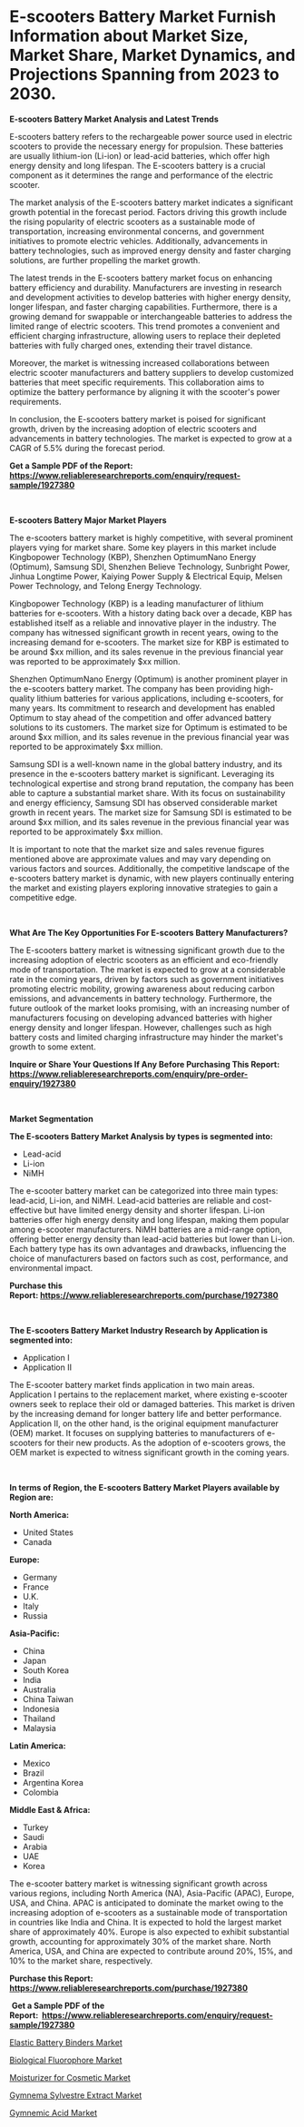 <p><h1>E-scooters Battery Market Furnish Information about Market Size, Market Share, Market Dynamics, and Projections Spanning from 2023 to 2030.</h1></p><p><strong>E-scooters Battery Market Analysis and Latest Trends</strong></p>
<p><p>E-scooters battery refers to the rechargeable power source used in electric scooters to provide the necessary energy for propulsion. These batteries are usually lithium-ion (Li-ion) or lead-acid batteries, which offer high energy density and long lifespan. The E-scooters battery is a crucial component as it determines the range and performance of the electric scooter.</p><p>The market analysis of the E-scooters battery market indicates a significant growth potential in the forecast period. Factors driving this growth include the rising popularity of electric scooters as a sustainable mode of transportation, increasing environmental concerns, and government initiatives to promote electric vehicles. Additionally, advancements in battery technologies, such as improved energy density and faster charging solutions, are further propelling the market growth.</p><p>The latest trends in the E-scooters battery market focus on enhancing battery efficiency and durability. Manufacturers are investing in research and development activities to develop batteries with higher energy density, longer lifespan, and faster charging capabilities. Furthermore, there is a growing demand for swappable or interchangeable batteries to address the limited range of electric scooters. This trend promotes a convenient and efficient charging infrastructure, allowing users to replace their depleted batteries with fully charged ones, extending their travel distance.</p><p>Moreover, the market is witnessing increased collaborations between electric scooter manufacturers and battery suppliers to develop customized batteries that meet specific requirements. This collaboration aims to optimize the battery performance by aligning it with the scooter's power requirements.</p><p>In conclusion, the E-scooters battery market is poised for significant growth, driven by the increasing adoption of electric scooters and advancements in battery technologies. The market is expected to grow at a CAGR of 5.5% during the forecast period.</p></p>
<p><strong>Get a Sample PDF of the Report:&nbsp; <a href="https://www.reliableresearchreports.com/enquiry/request-sample/1927380">https://www.reliableresearchreports.com/enquiry/request-sample/1927380</a></strong></p>
<p>&nbsp;</p>
<p><strong>E-scooters Battery Major Market Players</strong></p>
<p><p>The e-scooters battery market is highly competitive, with several prominent players vying for market share. Some key players in this market include Kingbopower Technology (KBP), Shenzhen OptimumNano Energy (Optimum), Samsung SDI, Shenzhen Believe Technology, Sunbright Power, Jinhua Longtime Power, Kaiying Power Supply & Electrical Equip, Melsen Power Technology, and Telong Energy Technology. </p><p>Kingbopower Technology (KBP) is a leading manufacturer of lithium batteries for e-scooters. With a history dating back over a decade, KBP has established itself as a reliable and innovative player in the industry. The company has witnessed significant growth in recent years, owing to the increasing demand for e-scooters. The market size for KBP is estimated to be around $xx million, and its sales revenue in the previous financial year was reported to be approximately $xx million.</p><p>Shenzhen OptimumNano Energy (Optimum) is another prominent player in the e-scooters battery market. The company has been providing high-quality lithium batteries for various applications, including e-scooters, for many years. Its commitment to research and development has enabled Optimum to stay ahead of the competition and offer advanced battery solutions to its customers. The market size for Optimum is estimated to be around $xx million, and its sales revenue in the previous financial year was reported to be approximately $xx million.</p><p>Samsung SDI is a well-known name in the global battery industry, and its presence in the e-scooters battery market is significant. Leveraging its technological expertise and strong brand reputation, the company has been able to capture a substantial market share. With its focus on sustainability and energy efficiency, Samsung SDI has observed considerable market growth in recent years. The market size for Samsung SDI is estimated to be around $xx million, and its sales revenue in the previous financial year was reported to be approximately $xx million.</p><p>It is important to note that the market size and sales revenue figures mentioned above are approximate values and may vary depending on various factors and sources. Additionally, the competitive landscape of the e-scooters battery market is dynamic, with new players continually entering the market and existing players exploring innovative strategies to gain a competitive edge.</p></p>
<p>&nbsp;</p>
<p><strong>What Are The Key Opportunities For E-scooters Battery Manufacturers?</strong></p>
<p><p>The E-scooters battery market is witnessing significant growth due to the increasing adoption of electric scooters as an efficient and eco-friendly mode of transportation. The market is expected to grow at a considerable rate in the coming years, driven by factors such as government initiatives promoting electric mobility, growing awareness about reducing carbon emissions, and advancements in battery technology. Furthermore, the future outlook of the market looks promising, with an increasing number of manufacturers focusing on developing advanced batteries with higher energy density and longer lifespan. However, challenges such as high battery costs and limited charging infrastructure may hinder the market's growth to some extent.</p></p>
<p><strong>Inquire or Share Your Questions If Any Before Purchasing This Report: <a href="https://www.reliableresearchreports.com/enquiry/pre-order-enquiry/1927380">https://www.reliableresearchreports.com/enquiry/pre-order-enquiry/1927380</a></strong></p>
<p>&nbsp;</p>
<p><strong>Market Segmentation</strong></p>
<p><strong>The E-scooters Battery Market Analysis by types is segmented into:</strong></p>
<p><ul><li>Lead-acid</li><li>Li-ion</li><li>NiMH</li></ul></p>
<p><p>The e-scooter battery market can be categorized into three main types: lead-acid, Li-ion, and NiMH. Lead-acid batteries are reliable and cost-effective but have limited energy density and shorter lifespan. Li-ion batteries offer high energy density and long lifespan, making them popular among e-scooter manufacturers. NiMH batteries are a mid-range option, offering better energy density than lead-acid batteries but lower than Li-ion. Each battery type has its own advantages and drawbacks, influencing the choice of manufacturers based on factors such as cost, performance, and environmental impact.</p></p>
<p><strong>Purchase this Report:&nbsp;<a href="https://www.reliableresearchreports.com/purchase/1927380">https://www.reliableresearchreports.com/purchase/1927380</a></strong></p>
<p>&nbsp;</p>
<p><strong>The E-scooters Battery Market Industry Research by Application is segmented into:</strong></p>
<p><ul><li>Application I</li><li>Application II</li></ul></p>
<p><p>The E-scooter battery market finds application in two main areas. Application I pertains to the replacement market, where existing e-scooter owners seek to replace their old or damaged batteries. This market is driven by the increasing demand for longer battery life and better performance. Application II, on the other hand, is the original equipment manufacturer (OEM) market. It focuses on supplying batteries to manufacturers of e-scooters for their new products. As the adoption of e-scooters grows, the OEM market is expected to witness significant growth in the coming years.</p></p>
<p>&nbsp;</p>
<p><strong>In terms of Region, the E-scooters Battery Market Players available by Region are:</strong></p>
<p>
    <p> <strong> North America: </strong>
        <ul>
            <li>United States</li>
            <li>Canada</li>
        </ul>
        </p> 
    <p> <strong> Europe: </strong>
        <ul>
            <li>Germany</li>
            <li>France</li>
            <li>U.K.</li>
            <li>Italy</li>
            <li>Russia</li>
        </ul>
        </p> 
    <p> <strong> Asia-Pacific: </strong>
        <ul>
            <li>China</li>
            <li>Japan</li>
            <li>South Korea</li>
            <li>India</li>
            <li>Australia</li>
            <li>China Taiwan</li>
            <li>Indonesia</li>
            <li>Thailand</li>
            <li>Malaysia</li>
        </ul>
        </p> 
    <p> <strong> Latin America: </strong>
        <ul>
            <li>Mexico</li>
            <li>Brazil</li>
            <li>Argentina Korea</li>
            <li>Colombia</li>
        </ul>
        </p> 
    <p> <strong> Middle East & Africa: </strong>
        <ul>
            <li>Turkey</li>
            <li>Saudi</li>
            <li>Arabia</li>
            <li>UAE</li>
            <li>Korea</li>
        </ul>
    </p>
    </p>
<p><p>The e-scooter battery market is witnessing significant growth across various regions, including North America (NA), Asia-Pacific (APAC), Europe, USA, and China. APAC is anticipated to dominate the market owing to the increasing adoption of e-scooters as a sustainable mode of transportation in countries like India and China. It is expected to hold the largest market share of approximately 40%. Europe is also expected to exhibit substantial growth, accounting for approximately 30% of the market share. North America, USA, and China are expected to contribute around 20%, 15%, and 10% to the market share, respectively.</p></p>
<p><strong>Purchase this Report: <a href="https://www.reliableresearchreports.com/purchase/1927380">https://www.reliableresearchreports.com/purchase/1927380</a></strong></p>
<p>&nbsp;<strong>Get a Sample PDF of the Report:&nbsp;&nbsp;<a href="https://www.reliableresearchreports.com/enquiry/request-sample/1927380">https://www.reliableresearchreports.com/enquiry/request-sample/1927380</a></strong></p>
<p><strong></strong></p>
<p><p><a href="https://www.linkedin.com/pulse/elastic-battery-binders-market-size-growth-forecast-from-2023-ttjvc/">Elastic Battery Binders Market</a></p><p><a href="https://www.linkedin.com/pulse/biological-fluorophore-market-challenges-opportunities-growth-9jfbc/">Biological Fluorophore Market</a></p><p><a href="https://www.linkedin.com/pulse/moisturizer-cosmetic-market-size-share-amp-trends-analysis-wsyac/">Moisturizer for Cosmetic Market</a></p><p><a href="https://medium.com/@landis15236/gymnema-sylvestre-extract-market-analysis-and-sze-forecasted-for-period-from-2023-to-2030-3d138a1172a2">Gymnema Sylvestre Extract Market</a></p><p><a href="https://medium.com/@andem140256/decoding-gymnemic-acid-market-metrics-market-share-trends-and-growth-patterns-76485097bb4d">Gymnemic Acid Market</a></p></p>